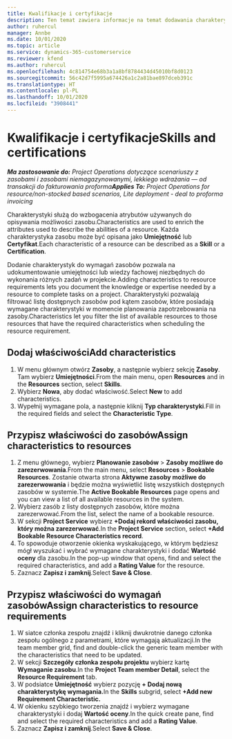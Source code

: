 ```yaml
---
title: Kwalifikacje i certyfikacje
description: Ten temat zawiera informacje na temat dodawania charakterystyk kwalifikacji i certyfikacji do zasobów.
author: ruhercul
manager: Annbe
ms.date: 10/01/2020
ms.topic: article
ms.service: dynamics-365-customerservice
ms.reviewer: kfend
ms.author: ruhercul
ms.openlocfilehash: 4c814754e68b3a1a8bf8784434d45010bf8d0123
ms.sourcegitcommit: 56c42d7f5995a674426a1c2a81bae897dceb391c
ms.translationtype: HT
ms.contentlocale: pl-PL
ms.lasthandoff: 10/01/2020
ms.locfileid: "3908441"
---
```

# <a name="skills-and-certifications"></a><span data-ttu-id="f3429-103">Kwalifikacje i certyfikacje</span><span class="sxs-lookup"><span data-stu-id="f3429-103">Skills and certifications</span></span>
<span data-ttu-id="f3429-104">_**Ma zastosowanie do:** Project Operations dotyczące scenariuszy z zasobami i zasobami niemagazynowanymi, lekkiego wdrażania — od transakcji do fakturowania proforma_</span><span class="sxs-lookup"><span data-stu-id="f3429-104">_**Applies To:** Project Operations for resource/non-stocked based scenarios, Lite deployment - deal to proforma invoicing_</span></span>

<span data-ttu-id="f3429-105">Charakterystyki służą do wzbogacenia atrybutów używanych do opisywania możliwości zasobu.</span><span class="sxs-lookup"><span data-stu-id="f3429-105">Characteristics are used to enrich the attributes used to describe the abilities of a resource.</span></span> <span data-ttu-id="f3429-106">Każda charakterystyka zasobu może być opisana jako **Umiejętność** lub **Certyfikat**.</span><span class="sxs-lookup"><span data-stu-id="f3429-106">Each characteristic of a resource can be described as a **Skill** or a **Certification**.</span></span>

<span data-ttu-id="f3429-107">Dodanie charakterystyk do wymagań zasobów pozwala na udokumentowanie umiejętności lub wiedzy fachowej niezbędnych do wykonania różnych zadań w projekcie.</span><span class="sxs-lookup"><span data-stu-id="f3429-107">Adding characteristics to resource requirements lets you document the knowledge or expertise needed by a resource to complete tasks on a project.</span></span> <span data-ttu-id="f3429-108">Charakterystyki pozwalają filtrować listę dostępnych zasobów pod kątem zasobów, które posiadają wymagane charakterystyki w momencie planowania zapotrzebowania na zasoby.</span><span class="sxs-lookup"><span data-stu-id="f3429-108">Characteristics let you filter the list of available resources to those resources that have the required characteristics when scheduling the resource requirement.</span></span>

## <a name="add-characteristics"></a><span data-ttu-id="f3429-109">Dodaj właściwości</span><span class="sxs-lookup"><span data-stu-id="f3429-109">Add characteristics</span></span>

1. <span data-ttu-id="f3429-110">W menu głównym otwórz **Zasoby**, a następnie wybierz sekcję **Zasoby**. Tam wybierz **Umiejętności**.</span><span class="sxs-lookup"><span data-stu-id="f3429-110">From the main menu, open **Resources** and in the **Resources** section, select **Skills**.</span></span>
2. <span data-ttu-id="f3429-111">Wybierz **Nowa**, aby dodać właściwość.</span><span class="sxs-lookup"><span data-stu-id="f3429-111">Select **New** to add characteristics.</span></span>
3. <span data-ttu-id="f3429-112">Wypełnij wymagane pola, a następnie kliknij **Typ charakterystyki**.</span><span class="sxs-lookup"><span data-stu-id="f3429-112">Fill in the required fields and select the **Characteristic Type**.</span></span>

## <a name="assign-characteristics-to-resources"></a><span data-ttu-id="f3429-113">Przypisz właściwości do zasobów</span><span class="sxs-lookup"><span data-stu-id="f3429-113">Assign characteristics to resources</span></span>

1. <span data-ttu-id="f3429-114">Z menu głównego, wybierz **Planowanie zasobów** > **Zasoby możliwe do zarezerwowania**.</span><span class="sxs-lookup"><span data-stu-id="f3429-114">From the main menu, select **Resources** > **Bookable Resources**.</span></span> <span data-ttu-id="f3429-115">Zostanie otwarta strona **Aktywne zasoby możliwe do zarezerwowania** i będzie można wyświetlić listę wszystkich dostępnych zasobów w systemie.</span><span class="sxs-lookup"><span data-stu-id="f3429-115">The **Active Bookable Resources** page opens and you can view a list of all available resources in the system.</span></span>
2. <span data-ttu-id="f3429-116">Wybierz zasób z listy dostępnych zasobów, które można zarezerwować.</span><span class="sxs-lookup"><span data-stu-id="f3429-116">From the list, select the name of a bookable resource.</span></span>
3. <span data-ttu-id="f3429-117">W sekcji **Project Service** wybierz **+Dodaj rekord właściwości zasobu, który można zarezerwować**.</span><span class="sxs-lookup"><span data-stu-id="f3429-117">In the **Project Service** section, select **+Add Bookable Resource Characteristics record**.</span></span>
4. <span data-ttu-id="f3429-118">To spowoduje otworzenie okienka wyskakującego, w którym będziesz mógł wyszukać i wybrać wymagane charakterystyki i dodać **Wartość oceny** dla zasobu.</span><span class="sxs-lookup"><span data-stu-id="f3429-118">In the pop-up window that opens, find and select the required characteristics, and add a **Rating Value** for the resource.</span></span>
5. <span data-ttu-id="f3429-119">Zaznacz **Zapisz i zamknij**.</span><span class="sxs-lookup"><span data-stu-id="f3429-119">Select **Save & Close**.</span></span>

## <a name="assign-characteristics-to-resource-requirements"></a><span data-ttu-id="f3429-120">Przypisz właściwości do wymagań zasobów</span><span class="sxs-lookup"><span data-stu-id="f3429-120">Assign characteristics to resource requirements</span></span>

1. <span data-ttu-id="f3429-121">W siatce członka zespołu znajdź i kliknij dwukrotnie danego członka zespołu ogólnego z parametrami, które wymagają aktualizacji.</span><span class="sxs-lookup"><span data-stu-id="f3429-121">In the team member grid, find and double-click the generic team member with the characteristics that need to be updated.</span></span>
2. <span data-ttu-id="f3429-122">W sekcji **Szczegóły członka zespołu projektu** wybierz kartę **Wymaganie zasobu**.</span><span class="sxs-lookup"><span data-stu-id="f3429-122">In the **Project Team member Detail**, select the **Resource Requirement** tab.</span></span>
3. <span data-ttu-id="f3429-123">W podsiatce **Umiejętność** wybierz pozycję **+ Dodaj nową charakterystykę wymagania.**</span><span class="sxs-lookup"><span data-stu-id="f3429-123">In the **Skills** subgrid, select **+Add new Requirement Characteristic.**</span></span>
4. <span data-ttu-id="f3429-124">W okienku szybkiego tworzenia znajdź i wybierz wymagane charakterystyki i dodaj **Wartość oceny**.</span><span class="sxs-lookup"><span data-stu-id="f3429-124">In the quick create pane, find and select the required characteristics and add a **Rating Value**.</span></span>
5. <span data-ttu-id="f3429-125">Zaznacz **Zapisz i zamknij**.</span><span class="sxs-lookup"><span data-stu-id="f3429-125">Select **Save & Close**.</span></span>
